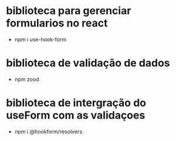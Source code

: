 # biblioteca para gerenciar formularios no react

- npm i use-hook-form

# biblioteca de validação de dados

- npm zood

# biblioteca de intergração do useForm com as validaçoes

- npm i @hookform/resolvers
